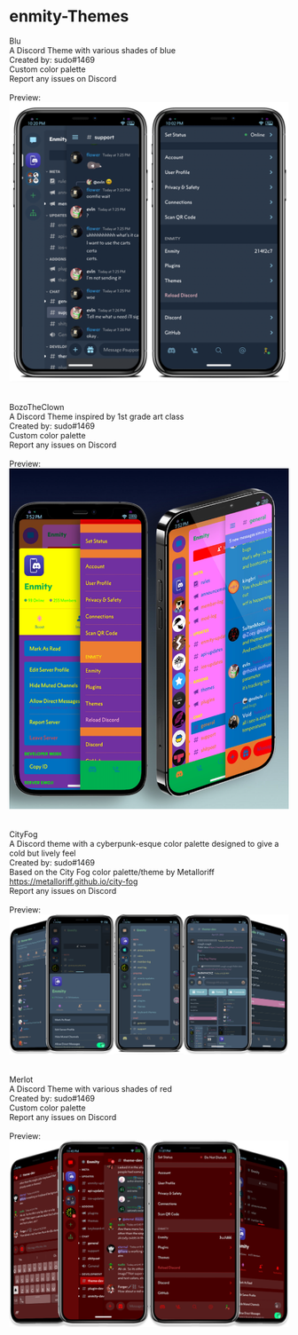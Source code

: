 # enmity-Themes
Blu <br>
A Discord Theme with various shades of blue <br>
Created by: sudo#1469 <br>
Custom color palette <br>
Report any issues on Discord <br>
<br>
Preview: <br>
![](/images/blu.png)
<br>
<br>
<br>
BozoTheClown <br>
A Discord Theme inspired by 1st grade art class <br>
Created by: sudo#1469 <br>
Custom color palette <br>
Report any issues on Discord <br>
<br>
Preview: <br>
![](/images/bozotheclown.png)
<br>
<br>
<br>
CityFog <br>
A Discord theme with a cyberpunk-esque color palette designed to give a cold but lively feel <br>
Created by: sudo#1469 <br>
Based on the City Fog color palette/theme by Metalloriff https://metalloriff.github.io/city-fog <br>
Report any issues on Discord <br>
<br>
Preview: <br>
![](/images/cityfog.png)
<br>
<br>
<br>
Merlot <br>
A Discord Theme with various shades of red <br>
Created by: sudo#1469 <br>
Custom color palette <br>
Report any issues on Discord <br>
<br>
Preview: <br>
![](/images/merlot.png)
<br>
<br>
<br>
